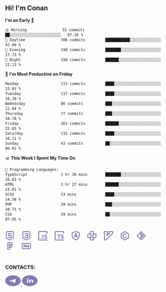 ## Hi! I'm Conan

<!--START_SECTION:waka-->
**I'm an Early 🐤** 

```text
🌞 Morning                52 commits          ██░░░░░░░░░░░░░░░░░░░░░░░   07.28 % 
🌆 Daytime                306 commits         ███████████░░░░░░░░░░░░░░   42.86 % 
🌃 Evening                198 commits         ███████░░░░░░░░░░░░░░░░░░   27.73 % 
🌙 Night                  158 commits         ██████░░░░░░░░░░░░░░░░░░░   22.13 % 
```
📅 **I'm Most Productive on Friday** 

```text
Monday                   113 commits         ████░░░░░░░░░░░░░░░░░░░░░   15.83 % 
Tuesday                  117 commits         ████░░░░░░░░░░░░░░░░░░░░░   16.39 % 
Wednesday                86 commits          ███░░░░░░░░░░░░░░░░░░░░░░   12.04 % 
Thursday                 77 commits          ███░░░░░░░░░░░░░░░░░░░░░░   10.78 % 
Friday                   163 commits         ██████░░░░░░░░░░░░░░░░░░░   22.83 % 
Saturday                 115 commits         ████░░░░░░░░░░░░░░░░░░░░░   16.11 % 
Sunday                   43 commits          ██░░░░░░░░░░░░░░░░░░░░░░░   06.02 % 
```


📊 **This Week I Spent My Time On** 

```text
💬 Programming Languages: 
TypeScript               1 hr 38 mins        ███████░░░░░░░░░░░░░░░░░░   26.83 % 
HTML                     1 hr 27 mins        ██████░░░░░░░░░░░░░░░░░░░   23.81 % 
SCSS                     53 mins             ████░░░░░░░░░░░░░░░░░░░░░   14.50 % 
PHP                      39 mins             ███░░░░░░░░░░░░░░░░░░░░░░   10.73 % 
CSS                      29 mins             ██░░░░░░░░░░░░░░░░░░░░░░░   07.95 % 
```


<!--END_SECTION:waka-->


<br>

<div align="left">
  <img src="icons/skills/html.svg" height="30" alt="html5"/>
  <img width="15"/>
  <img src="icons/skills/css.svg" height="30" alt="css"/>
    <img width="15"/>
  <img src="icons/skills/javascript.svg" height="30" alt="javascript"/>
  <img width="15"/>
  <img src="icons/skills/typescript.svg" height="30" alt="typescript"/>
  <img width="15"/>
  <img src="icons/skills/angular.svg" height="30" alt="angular"/>
  <img width="15"/>
  <img src="icons/skills/python.svg" height="30" alt="python"/>
  <img width="15"/>
  <img src="icons/skills/vim.svg" height="30" alt="vim"  />
  <img width="15"/>
  <img src="icons/skills/c.svg" height="30" alt="c"/>
  <img width="15"/>
  <img src="icons/skills/git.svg" height="30" alt="git"/>
  <img width="15"/>
  <img src="icons/skills/figma.svg" height="30" alt="figma"/>
  <img width="15"/>
  <img src="icons/skills/markdown.svg" height="30" alt="markdown"/>
</div>

<br>


### CONTACTS:

<div align="left">
  <a href="https://t.me/gkkconan">
    <img src="icons/contacts/telegram.svg" width="50" height="35" alt="telegram"/>
  </a>
  <a href="https://www.linkedin.com/in/gkkconan">
    <img src="icons/contacts/linkedin.svg" width="50" height="35" alt="linkedin"/>
  </a>
</div>
